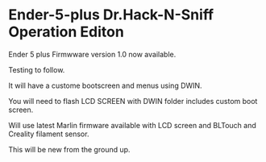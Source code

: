 # Ender-5-plus Dr.Hack-N-Sniff Operation Editon
Ender 5 plus Firmwware version 1.0 now available.

Testing to follow.

It will have a custome bootscreen and menus using DWIN. 

You will need to flash LCD SCREEN with DWIN folder includes custom boot screen.

Will use latest Marlin firmware available with LCD screen and BLTouch and Creality filament sensor.

This will be new from the ground up.

